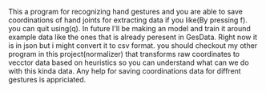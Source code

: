 
This a program for recognizing hand gestures and you are able to save coordinations of hand joints for extracting data if you like(By pressing f).
you can quit using(q).
In future I'll be making an model and train it around example data like the ones that is already peresent in GesData.
Right now it is in json but i might convert it to csv format.
you should checkout my other program in this project(normalizer) that transforms raw coordinates to vecctor data based on heuristics so you can understand what can we do with this kinda data.
Any help for saving coordinations data for diffrent gestures is appriciated. 
